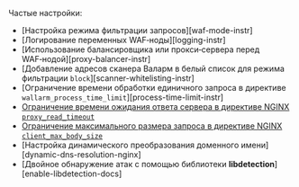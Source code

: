 Частые настройки:

* [Настройка режима фильтрации запросов][waf-mode-instr]
* [Логирование переменных WAF‑ноды][logging-instr]
* [Использование балансировщика или прокси‑сервера перед WAF‑нодой][proxy-balancer-instr]
* [Добавление адресов сканера Валарм в белый список для режима фильтрации `block`][scanner-whitelisting-instr]
* [Ограничение времени обработки единичного запроса в директиве `wallarm_process_time_limit`][process-time-limit-instr]
* [Ограничение времени ожидания ответа сервера в директиве NGINX `proxy_read_timeout`](https://nginx.org/ru/docs/http/ngx_http_proxy_module.html#proxy_read_timeout)
* [Ограничение максимального размера запроса в директиве NGINX `client_max_body_size`](https://nginx.org/ru/docs/http/ngx_http_core_module.html#client_max_body_size)
* [Настройка динамического преобразования доменного имени][dynamic-dns-resolution-nginx]
* [Двойное обнаружение атак с помощью библиотеки **libdetection**][enable-libdetection-docs]